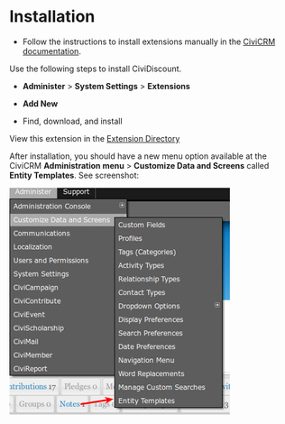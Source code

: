 # Installation

* Follow the instructions to install extensions manually in the [CiviCRM documentation](https://docs.civicrm.org/sysadmin/en/latest/customize/extensions/#installing-a-new-extension).

Use the following steps to install CiviDiscount.

 * **Administer** > **System Settings** > **Extensions**

 * **Add New**

 * Find, download, and install
 
View this extension in the [Extension Directory](https://civicrm.org/extensions/entity-templates)

After installation, you should have a new menu option available at the CiviCRM **Administration menu** > **Customize Data and Screens** called **Entity Templates**.  See screenshot:

![Menu showing new link](img/menu_image.png)
